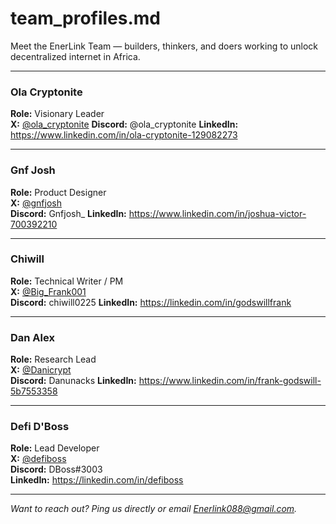 #  team_profiles.md

Meet the EnerLink Team — builders, thinkers, and doers working to unlock decentralized internet in Africa.

---

###  Ola Cryptonite  
**Role:** Visionary Leader  
**X:** [@ola_cryptonite](https://x.com/ola_cryptonite)
**Discord:** @ola_cryptonite
**LinkedIn:** https://www.linkedin.com/in/ola-cryptonite-129082273

---

###  Gnf Josh  
**Role:** Product Designer  
**X:** [@gnfjosh](https://x.com/Gnfjosh)  
**Discord:** Gnfjosh_
**LinkedIn:** https://www.linkedin.com/in/joshua-victor-700392210

---

###  Chiwill  
**Role:** Technical Writer / PM  
**X:** [@Big_Frank001](https://x.com/Big_Frank001)  
**Discord:** chiwill0225
**LinkedIn:** https://linkedin.com/in/godswillfrank

---

###  Dan Alex  
**Role:** Research Lead  
**X:** [@Danicrypt](https://x.com/Danicryrpt)  
**Discord:** Danunacks
**LinkedIn:** https://www.linkedin.com/in/frank-godswill-5b7553358

---

###  Defi D'Boss  
**Role:** Lead Developer  
**X:** [@defiboss](https://x.com/defiboss)  
**Discord:** DBoss#3003  
**LinkedIn:** https://linkedin.com/in/defiboss

---

*Want to reach out? Ping us directly or email Enerlink088@gmail.com.*
